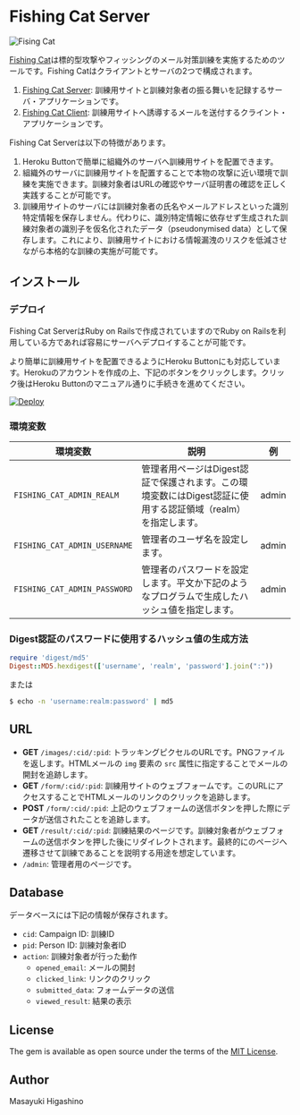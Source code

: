 # Fishing Cat Server

![Fising Cat](https://cloud.githubusercontent.com/assets/706275/23012983/10ed1fa8-f46c-11e6-9093-1a44aa5aa1bf.png)

[Fishing Cat](https://github.com/fishing-cat/)は標的型攻撃やフィッシングのメール対策訓練を実施するためのツールです。Fishing Catはクライアントとサーバの2つで構成されます。

1. [Fishing Cat Server](https://github.com/fishing-cat/fishing-cat-server): 訓練用サイトと訓練対象者の振る舞いを記録するサーバ・アプリケーションです。
2. [Fishing Cat Client](https://github.com/fishing-cat/fishing-cat-client): 訓練用サイトへ誘導するメールを送付するクライント・アプリケーションです。

Fishing Cat Serverは以下の特徴があります。

1. Heroku Buttonで簡単に組織外のサーバへ訓練用サイトを配置できます。
2. 組織外のサーバに訓練用サイトを配置することで本物の攻撃に近い環境で訓練を実施できます。訓練対象者はURLの確認やサーバ証明書の確認を正しく実践することが可能です。
3. 訓練用サイトのサーバには訓練対象者の氏名やメールアドレスといった識別特定情報を保存しません。代わりに、識別特定情報に依存せず生成された訓練対象者の識別子を仮名化されたデータ（pseudonymised data）として保存します。これにより、訓練用サイトにおける情報漏洩のリスクを低減させながら本格的な訓練の実施が可能です。

## インストール

### デプロイ

Fishing Cat ServerはRuby on Railsで作成されていますのでRuby on Railsを利用している方であれば容易にサーバへデプロイすることが可能です。

より簡単に訓練用サイトを配置できるようにHeroku Buttonにも対応しています。Herokuのアカウントを作成の上、下記のボタンをクリックします。クリック後はHeroku Buttonのマニュアル通りに手続きを進めてください。

[![Deploy](https://www.herokucdn.com/deploy/button.png)](https://heroku.com/deploy?template=https://github.com/fishing-cat/fishing-cat-server)

### 環境変数

|環境変数|説明|例|
|-----|-----|-----|
| `FISHING_CAT_ADMIN_REALM` | 管理者用ページはDigest認証で保護されます。この環境変数にはDigest認証に使用する認証領域（realm）を指定します。| admin |
| `FISHING_CAT_ADMIN_USERNAME` | 管理者のユーザ名を設定します。 | admin |
| `FISHING_CAT_ADMIN_PASSWORD` | 管理者のパスワードを設定します。平文か下記のようなプログラムで生成したハッシュ値を指定します。 | admin |

### Digest認証のパスワードに使用するハッシュ値の生成方法

```ruby
require 'digest/md5'
Digest::MD5.hexdigest(['username', 'realm', 'password'].join(":"))
```

または

```bash
$ echo -n 'username:realm:password' | md5
```

## URL

* **GET** `/images/:cid/:pid`: トラッキングピクセルのURLです。PNGファイルを返します。HTMLメールの `img` 要素の `src` 属性に指定することでメールの開封を追跡します。
* **GET** `/form/:cid/:pid`: 訓練用サイトのウェブフォームです。このURLにアクセスすることでHTMLメールのリンクのクリックを追跡します。
* **POST** `/form/:cid/:pid`: 上記のウェブフォームの送信ボタンを押した際にデータが送信されたことを追跡します。
* **GET** `/result/:cid/:pid`: 訓練結果のページです。訓練対象者がウェブフォームの送信ボタンを押した後にリダイレクトされます。最終的にのページへ遷移させて訓練であることを説明する用途を想定しています。
* `/admin`: 管理者用のページです。

## Database

データベースには下記の情報が保存されます。

* `cid`: Campaign ID: 訓練ID
* `pid`: Person ID: 訓練対象者ID
* `action`: 訓練対象者が行った動作
	* `opened_email`: メールの開封
	* `clicked_link`: リンクのクリック
	* `submitted_data`: フォームデータの送信
	* `viewed_result`: 結果の表示

## License

The gem is available as open source under the terms of the [MIT License](http://opensource.org/licenses/MIT).

## Author

Masayuki Higashino
